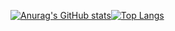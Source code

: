 [![Anurag's GitHub stats](https://github-readme-stats.vercel.app//api?username=franius8&hide_title=true&count_private=true&show_icons=true)](https://github.com/anuraghazra/github-readme-stats)[![Top Langs](https://github-readme-stats.vercel.app//api/top-langs/?username=franius8&layout=compact&langs_count=6&hide=html,css&cache_seconds=7200)](https://github.com/anuraghazra/github-readme-stats)
